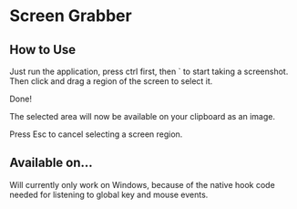 Screen Grabber
===============
How to Use
---------------
Just run the application, press ctrl first, then ` to start taking a screenshot.
Then click and drag a region of the screen to select it.

Done!

The selected area will now be available on your clipboard as an image.

Press Esc to cancel selecting a screen region.

Available on...
-----------------
Will currently only work on Windows, because of the native hook code needed for listening to global key and mouse events.